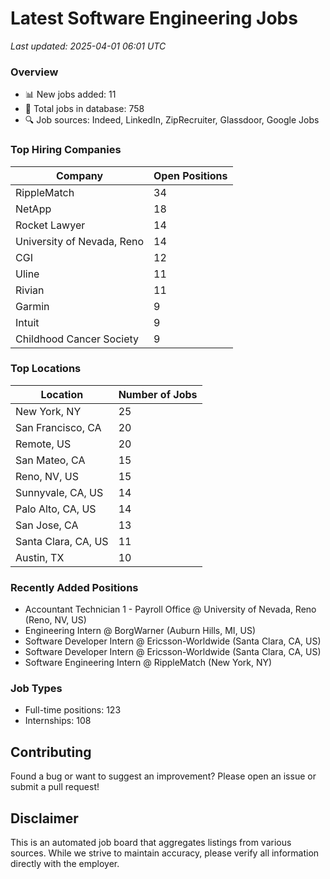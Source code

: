 # Latest Software Engineering Jobs
*Last updated: 2025-04-01 06:01 UTC*

### Overview
- 📊 New jobs added: 11
- 💼 Total jobs in database: 758
- 🔍 Job sources: Indeed, LinkedIn, ZipRecruiter, Glassdoor, Google Jobs

### Top Hiring Companies
| Company | Open Positions |
|---------|---------------|
| RippleMatch | 34 |
| NetApp | 18 |
| Rocket Lawyer | 14 |
| University of Nevada, Reno | 14 |
| CGI | 12 |
| Uline | 11 |
| Rivian | 11 |
| Garmin | 9 |
| Intuit | 9 |
| Childhood Cancer Society | 9 |

### Top Locations
| Location | Number of Jobs |
|----------|---------------|
| New York, NY | 25 |
| San Francisco, CA | 20 |
| Remote, US | 20 |
| San Mateo, CA | 15 |
| Reno, NV, US | 15 |
| Sunnyvale, CA, US | 14 |
| Palo Alto, CA, US | 14 |
| San Jose, CA | 13 |
| Santa Clara, CA, US | 11 |
| Austin, TX | 10 |

### Recently Added Positions
- Accountant Technician 1 - Payroll Office @ University of Nevada, Reno (Reno, NV, US)
- Engineering Intern @ BorgWarner (Auburn Hills, MI, US)
- Software Developer Intern @ Ericsson-Worldwide (Santa Clara, CA, US)
- Software Developer Intern @ Ericsson-Worldwide (Santa Clara, CA, US)
- Software Engineering Intern @ RippleMatch (New York, NY)

### Job Types
- Full-time positions: 123
- Internships: 108

## Contributing
Found a bug or want to suggest an improvement? Please open an issue or submit a pull request!

## Disclaimer
This is an automated job board that aggregates listings from various sources. While we strive to maintain accuracy, 
please verify all information directly with the employer.
